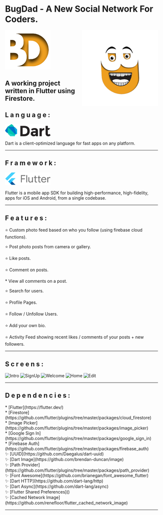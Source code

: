 # BugDad - A New Social Network For Coders.
<img src = "https://github.com/AchchuthaRengan/BugDad/blob/master/one.png" width = "150">
<img src="https://github.com/AchchuthaRengan/BugDad/blob/master/GIFS/bugdadnew.gif" align = "right" width="250" alt = "Dart">
<h2>A working project written in Flutter using Firestore.</h2>
<h2>L a n g u a g e :</h2>
<img src="https://github.com/AchchuthaRengan/BugDad/blob/master/dart.png" align = "center" width="150" alt = "Dart">
<p>Dart is a client-optimized language for fast apps on any platform.</p>
   <hr/>
<h2>F r a m e w o r k :</h2>
<img src="https://github.com/AchchuthaRengan/BugDad/blob/master/flutter-lockup-c13da9c9303e26b8d5fc208d2a1fa20c1ef47eb021ecadf27046dea04c0cebf6.png"  width="150" alt = "Flutter">
<p>Flutter is a mobile app SDK for building high-performance, high-fidelity, apps for iOS and Android, from a single codebase.</p>
   <hr/>
 <h2>F e a t u r e s :</h2>
  <p>⭐ Custom photo feed based on who you follow (using firebase cloud functions).</p>
  <p>⭐ Post photo posts from camera or gallery.</p>
  <p>⭐ Like posts.</p>
  <p>⭐ Comment on posts.</p><p>* View all comments on a post.</p>
  <p>⭐ Search for users.</p>
  <p>⭐ Profile Pages.</p>
  <p>⭐ Follow / Unfollow Users.</p>
  <p>⭐ Add your own bio.</p>
  <p>⭐ Activity Feed showing recent likes / comments of your posts + new followers.</p>
   <hr/>
 <h2>S c r e e n s :</h2>
   <p>
   <img src="https://github.com/AchchuthaRengan/BugDad/blob/master/GIFS/Intro.gif" alt="Intro"      width="250">
   <img src="https://github.com/AchchuthaRengan/BugDad/blob/master/GIFS/SignUp.gif" alt="SignUp"    width="250">
   <img src="https://github.com/AchchuthaRengan/BugDad/blob/master/GIFS/Welcome.gif" alt="Welcome"  width="250">
   <img src="https://github.com/AchchuthaRengan/BugDad/blob/master/GIFS/Home.gif" alt="Home"        width="250">
   <img src="https://github.com/AchchuthaRengan/BugDad/blob/master/GIFS/Editprofile.gif" alt="Edit" width="250">
   </p>
   <hr/>
 <h2>D e p e n d e n c i e s :</h2>
   * [Flutter](https://flutter.dev/) <br/>
   * [Firestore](https://github.com/flutter/plugins/tree/master/packages/cloud_firestore) <br/>
   * [Image Picker](https://github.com/flutter/plugins/tree/master/packages/image_picker) <br/>
   * [Google Sign In](https://github.com/flutter/plugins/tree/master/packages/google_sign_in) <br/>
   * [Firebase Auth](https://github.com/flutter/plugins/tree/master/packages/firebase_auth) <br/>
   ✨ [UUID](https://github.com/Daegalus/dart-uuid) <br/>
   ✨ [Dart Image](https://github.com/brendan-duncan/image) <br/>
   ✨ [Path Provider](https://github.com/flutter/plugins/tree/master/packages/path_provider) <br/>
   ✨ [Font Awesome](https://github.com/brianegan/font_awesome_flutter) <br/>
   ✨ [Dart HTTP](https://github.com/dart-lang/http) <br/>
   ✨ [Dart Async](https://github.com/dart-lang/async) <br/>
   ✨ [Flutter Shared Preferences]() <br/>
   ✨ [Cached Network Image](https://github.com/renefloor/flutter_cached_network_image) <br/>
   <hr/>

   
   
